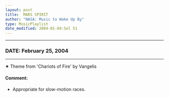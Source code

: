 ```yaml
---
layout: post
title:  MARS SPIRIT
author: "NASA: Music to Wake Up By"
type: MusicPlaylist
date_modified: 2004-01-04:Sol 51
---
```


----
### DATE: February 25, 2004
----
✷ Theme from 'Chariots of Fire' by Vangelis

#### Comment:
* Appropriate for slow-motion races.
